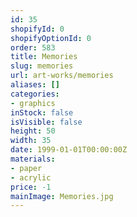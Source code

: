 ```yaml
---
id: 35
shopifyId: 0
shopifyOptionId: 0
order: 583
title: Memories
slug: memories
url: art-works/memories
aliases: []
categories:
- graphics
inStock: false
isVisible: false
height: 50
width: 35
date: 1999-01-01T00:00:00Z
materials:
- paper
- acrylic
price: -1
mainImage: Memories.jpg
---
```


